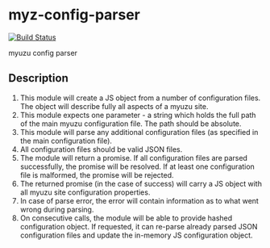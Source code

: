 # myz-config-parser

[![Build Status](https://travis-ci.org/myuzu-net/myz-config-parser.svg?branch=master)](https://travis-ci.org/myuzu-net/myz-config-parser)

myuzu config parser

## Description

1. This module will create a JS object from a number of configuration files.
The object will describe fully all aspects of a myuzu site.
2. This module expects one parameter - a string which holds the full path
of the main myuzu configuration file. The path should be absolute.
3. This module will parse any additional configuration files (as specified in
the main configuration file).
4. All configuration files should be valid JSON files.
5. The module will return a promise. If all configuration files are parsed
successfully, the promise will be resolved. If at least one configuration
file is malformed, the promise will be rejected.
6. The returned promise (in the case of success) will carry a JS object with
all myuzu site configuration properties.
7. In case of parse error, the error will contain information as to what went
wrong during parsing.
8. On consecutive calls, the module will be able to provide hashed
configuration object. If requested, it can re-parse already parsed JSON
configuration files and update the in-memory JS configuration object.
